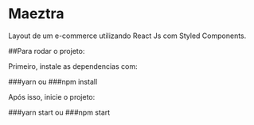 # Maeztra

Layout de um e-commerce utilizando React Js com Styled Components. 

##Para rodar o projeto: 

Primeiro, instale as dependencias com:

###yarn 
ou
###npm install

Após isso, inicie o projeto:

###yarn start 
ou 
###npm start
